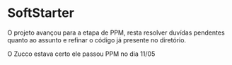 # SoftStarter

O projeto avançou para a etapa de PPM, resta resolver duvídas pendentes quanto ao assunto e refinar o código já presente no diretório.

O Zucco estava certo ele passou PPM no dia 11/05 
